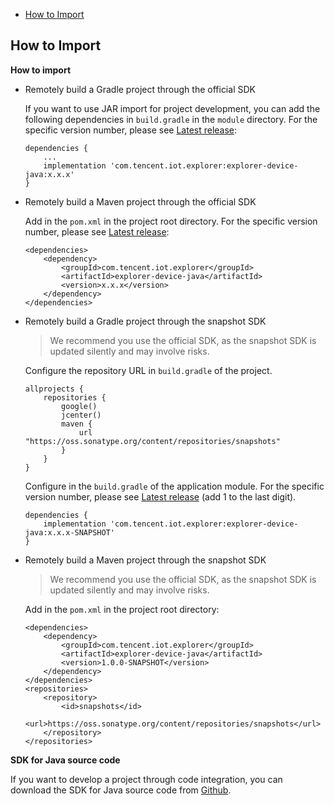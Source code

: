  * [How to Import](#How-to-Import)

## How to Import

**How to import**

-  Remotely build a Gradle project through the official SDK

    If you want to use JAR import for project development, you can add the following dependencies in `build.gradle` in the `module` directory. For the specific version number, please see [Latest release](https://github.com/tencentyun/iot-device-java/releases):
    ```
    dependencies {
        ...
        implementation 'com.tencent.iot.explorer:explorer-device-java:x.x.x'
    }
    ```

-  Remotely build a Maven project through the official SDK

    Add in the `pom.xml` in the project root directory. For the specific version number, please see [Latest release](https://github.com/tencentyun/iot-device-java/releases):
    ```
    <dependencies>
        <dependency>
            <groupId>com.tencent.iot.explorer</groupId>
            <artifactId>explorer-device-java</artifactId>
            <version>x.x.x</version>
        </dependency>
    </dependencies>
    ```

-  Remotely build a Gradle project through the snapshot SDK

    > We recommend you use the official SDK, as the snapshot SDK is updated silently and may involve risks.

    Configure the repository URL in `build.gradle` of the project.
    ``` gr
    allprojects {
        repositories {
            google()
            jcenter()
            maven {
                url "https://oss.sonatype.org/content/repositories/snapshots"
            }
        }
    }
    ```
    Configure in the `build.gradle` of the application module. For the specific version number, please see [Latest release](https://github.com/tencentyun/iot-device-java/releases) (add 1 to the last digit).
    ``` gr
    dependencies {
        implementation 'com.tencent.iot.explorer:explorer-device-java:x.x.x-SNAPSHOT'
    }
    ```

-  Remotely build a Maven project through the snapshot SDK

    > We recommend you use the official SDK, as the snapshot SDK is updated silently and may involve risks.

    Add in the `pom.xml` in the project root directory:
    ```
    <dependencies>
        <dependency>
            <groupId>com.tencent.iot.explorer</groupId>
            <artifactId>explorer-device-java</artifactId>
            <version>1.0.0-SNAPSHOT</version>
        </dependency>
    </dependencies>
    <repositories>
        <repository>
            <id>snapshots</id>
            <url>https://oss.sonatype.org/content/repositories/snapshots</url>
        </repository>
    </repositories>
    ```

**SDK for Java source code**

If you want to develop a project through code integration, you can download the SDK for Java source code from [Github](../explorer-device-java).

